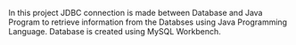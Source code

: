 In this project JDBC connection is made between Database and Java Program to retrieve information from the Databses using Java Programming Language.
Database is created using MySQL Workbench.
